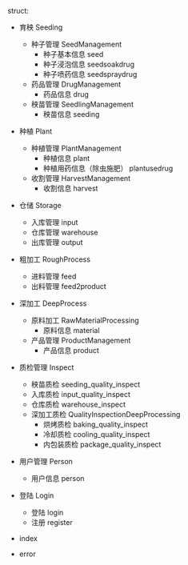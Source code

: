 struct:

- 育秧 Seeding
	- 种子管理 SeedManagement
		- 种子基本信息 seed
		- 种子浸泡信息 seedsoakdrug
		- 种子喷药信息 seedspraydrug
	- 药品管理 DrugManagement
		- 药品信息 drug
	- 秧苗管理 SeedlingManagement
		- 秧苗信息 seeding

- 种植 Plant
	- 种植管理 PlantManagement
		- 种植信息 plant
		- 种植用药信息（除虫施肥） plantusedrug
	- 收割管理 HarvestManagement
		- 收割信息 harvest

- 仓储 Storage
	- 入库管理 input
	- 仓库管理 warehouse
	- 出库管理 output

- 粗加工 RoughProcess
	- 进料管理 feed
	- 出料管理 feed2product

- 深加工 DeepProcess
	- 原料加工 RawMaterialProcessing
		- 原料信息 material
	- 产品管理 ProductManagement
		- 产品信息 product


- 质检管理 Inspect
	- 秧苗质检 seeding_quality_inspect
	- 入库质检 input_quality_inspect
	- 仓库质检 warehouse_inspect
	- 深加工质检 QualityInspectionDeepProcessing
		- 烘烤质检 baking_quality_inspect
		- 冷却质检 cooling_quality_inspect
		- 内包装质检 package_quality_inspect

- 用户管理 Person
	- 用户信息 person

- 登陆 Login
	- 登陆 login
	- 注册 register
	
- index
- error

